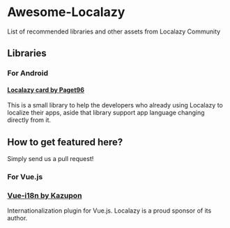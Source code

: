 # Awesome-Localazy
List of recommended libraries and other assets from Localazy Community

## Libraries

### For Android

#### [Localazy card by Paget96](https://github.com/Paget96/Localazy-Card)
This is a small library to help the developers who already using Localazy to localize their apps, aside that library support app language changing directly from it.


## How to get featured here?

Simply send us a pull request!

### For Vue.js

### [Vue-i18n by Kazupon](https://github.com/kazupon/vue-i18n)
Internationalization plugin for Vue.js. Localazy is a proud sponsor of its author.
